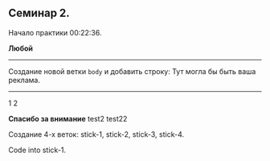 ## Семинар 2.
Начало практики 00:22:36.

**Любой**

---

Создание новой ветки `body` и добавить строку:
Тут могла бы быть ваша реклама.

---
1
2

**Спасибо за внимание**
test2
test22

Создание 4-х веток: stick-1, stick-2, stick-3, stick-4.

Code into stick-1.